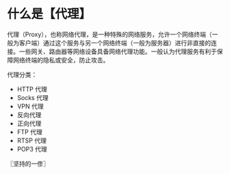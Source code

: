 # 什么是【代理】
代理（Proxy），也称网络代理，是一种特殊的网络服务，允许一个网络终端（一般为客户端）通过这个服务与另一个网络终端（一般为服务器）进行非直接的连接。一些网关、路由器等网络设备具备网络代理功能。一般认为代理服务有利于保障网络终端的隐私或安全，防止攻击。

代理分类：

* HTTP 代理
* Socks 代理
* VPN 代理
* 反向代理
* 正向代理
* FTP 代理
* RTSP 代理
* POP3 代理

〖坚持的一俢〗